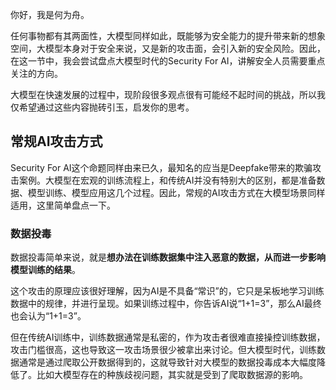 你好，我是何为舟。

任何事物都有其两面性，大模型同样如此，既能够为安全能力的提升带来新的想象空间，大模型本身对于安全来说，又是新的攻击面，会引入新的安全风险。因此，在这一节中，我会尝试盘点大模型时代的Security For AI，讲解安全人员需要重点关注的方向。

大模型在快速发展的过程中，现阶段很多观点很有可能经不起时间的挑战，所以我仅希望通过这些内容抛砖引玉，启发你的思考。

## 常规AI攻击方式

Security For AI这个命题同样由来已久，最知名的应当是Deepfake带来的欺骗攻击案例。大模型在宏观的训练流程上，和传统AI并没有特别大的区别，都是准备数据、模型训练、模型应用这几个过程。因此，常规的AI攻击方式在大模型场景同样适用，这里简单盘点一下。

### 数据投毒

数据投毒简单来说，就是**想办法在训练数据集中注入恶意的数据，从而进一步影响模型训练的结果**。

这个攻击的原理应该很好理解，因为AI是不具备“常识”的，它只是呆板地学习训练数据中的规律，并进行呈现。如果训练过程中，你告诉AI说“1+1=3”，那么AI最终也会认为“1+1=3”。

但在传统AI训练中，训练数据通常是私密的，作为攻击者很难直接操控训练数据，攻击门槛很高，这也导致这一攻击场景很少被拿出来讨论。但大模型时代，训练数据通常是通过爬取公开数据得到的，这就导致针对大模型的数据投毒成本大幅度降低了。比如大模型存在的种族歧视问题，其实就是受到了爬取数据源的影响。